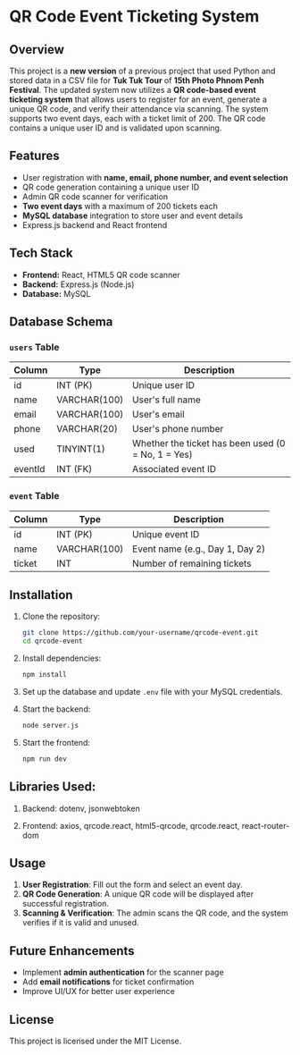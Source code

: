 # QR Code Event Ticketing System

## Overview

This project is a **new version** of a previous project that used Python and stored data in a CSV file for **Tuk Tuk Tour** of **15th Photo Phnom Penh Festival**. The updated system now utilizes a **QR code-based event ticketing system** that allows users to register for an event, generate a unique QR code, and verify their attendance via scanning. The system supports two event days, each with a ticket limit of 200. The QR code contains a unique user ID and is validated upon scanning.

## Features

- User registration with **name, email, phone number, and event selection**
- QR code generation containing a unique user ID
- Admin QR code scanner for verification
- **Two event days** with a maximum of 200 tickets each
- **MySQL database** integration to store user and event details
- Express.js backend and React frontend

## Tech Stack

- **Frontend:** React, HTML5 QR code scanner
- **Backend:** Express.js (Node.js)
- **Database:** MySQL

## Database Schema

### `users` Table

| Column  | Type         | Description                                        |
| ------- | ------------ | -------------------------------------------------- |
| id      | INT (PK)     | Unique user ID                                     |
| name    | VARCHAR(100) | User's full name                                   |
| email   | VARCHAR(100) | User's email                                       |
| phone   | VARCHAR(20)  | User's phone number                                |
| used    | TINYINT(1)   | Whether the ticket has been used (0 = No, 1 = Yes) |
| eventId | INT (FK)     | Associated event ID                                |

### `event` Table

| Column | Type         | Description                     |
| ------ | ------------ | ------------------------------- |
| id     | INT (PK)     | Unique event ID                 |
| name   | VARCHAR(100) | Event name (e.g., Day 1, Day 2) |
| ticket | INT          | Number of remaining tickets     |

## Installation

1. Clone the repository:

   ```sh
   git clone https://github.com/your-username/qrcode-event.git
   cd qrcode-event
   ```

2. Install dependencies:

   ```sh
   npm install
   ```

3. Set up the database and update `.env` file with your MySQL credentials.

4. Start the backend:

   ```sh
   node server.js
   ```

5. Start the frontend:

   ```sh
   npm run dev
   ```

## Libraries Used:

1. Backend: dotenv, jsonwebtoken

2. Frontend: axios, qrcode.react, html5-qrcode, qrcode.react, react-router-dom

## Usage

1. **User Registration**: Fill out the form and select an event day.
2. **QR Code Generation**: A unique QR code will be displayed after successful registration.
3. **Scanning & Verification**: The admin scans the QR code, and the system verifies if it is valid and unused.

## Future Enhancements

- Implement **admin authentication** for the scanner page
- Add **email notifications** for ticket confirmation
- Improve UI/UX for better user experience

## License

This project is licensed under the MIT License.